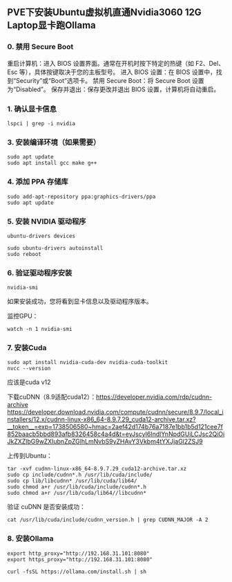 ## PVE下安装Ubuntu虚拟机直通Nvidia3060 12G Laptop显卡跑Ollama

### 0. 禁用 Secure Boot
重启计算机：进入 BIOS 设置界面。通常在开机时按下特定的热键（如 F2、Del、Esc 等），具体按键取决于您的主板型号。
进入 BIOS 设置：在 BIOS 设置中，找到“Security”或“Boot”选项卡。
禁用 Secure Boot：将 Secure Boot 设置为“Disabled”。
保存并退出：保存更改并退出 BIOS 设置，计算机将自动重启。

### 1. 确认显卡信息
```
lspci | grep -i nvidia
```
### 3. 安装编译环境（如果需要）
```
sudo apt update
sudo apt install gcc make g++
```
### 4. 添加 PPA 存储库
```
sudo add-apt-repository ppa:graphics-drivers/ppa
sudo apt update
```

### 5. 安装 NVIDIA 驱动程序

```
ubuntu-drivers devices

sudo ubuntu-drivers autoinstall
sudo reboot
```

### 6. 验证驱动程序安装

```
nvidia-smi
```
如果安装成功，您将看到显卡信息以及驱动程序版本。

监控GPU：
```
watch -n 1 nvidia-smi
```

### 7. 安装Cuda
```
sudo apt install nvidia-cuda-dev nvidia-cuda-toolkit
nvcc --version
```
应该是cuda v12

下载cuDNN（8.9适配cuda12）：https://developer.nvidia.com/rdp/cudnn-archive
https://developer.download.nvidia.com/compute/cudnn/secure/8.9.7/local_installers/12.x/cudnn-linux-x86_64-8.9.7.29_cuda12-archive.tar.xz?__token__=exp=1738506580~hmac=2aef42d174b76a7187e1bb1b5d121cee7f852baacb5bbd893afb8326458c4a4d&t=eyJscyI6IndlYnNpdGUiLCJsc2QiOiJkZXZlbG9wZXIubnZpZGlhLmNvbS9yZHAvY3Vkbm4tYXJjaGl2ZSJ9

上传到Ubuntu：
```
tar -xvf cudnn-linux-x86_64-8.9.7.29_cuda12-archive.tar.xz
sudo cp include/cudnn*.h /usr/lib/cuda/include/
sudo cp lib/libcudnn* /usr/lib/cuda/lib64/
sudo chmod a+r /usr/lib/cuda/include/cudnn*.h
sudo chmod a+r /usr/lib/cuda/lib64//libcudnn*
```

验证 cuDNN 是否安装成功：

```
cat /usr/lib/cuda/include/cudnn_version.h | grep CUDNN_MAJOR -A 2
```

### 8. 安装Ollama

```
export http_proxy="http://192.168.31.101:8080"
export https_proxy="http://192.168.31.101:8080"

curl -fsSL https://ollama.com/install.sh | sh
```
